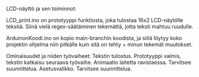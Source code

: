 LCD-näyttö ja sen toiminnot:

LCD_print.ino on prototyyppi funktiosta, joka tulostaa 16x2 LCD-näytölle tekstiä. Siinä vielä regex-säätäminen tekemättä, jotta teksti mahtuu ruudulle.

ArduinonKoodi.ino on kopio main-branchin koodista, ja siitä löytyy koko projektin ohjelma niin pitkälle kuin sitä on tehty + minun tekemät muutokset.


Ominaisuudet ja niiden työvaiheet:
Tekstin tulostus. Prototyyppi valmis, tekstin katkaisu seuraava työvaihe.
Animaatio laitetta ravistaessa. Tarvitsee suunnittelua.
Asetusvalikko. Tarvitsee suunnittelua.
